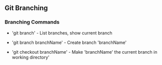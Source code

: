 ## Git Branching

### Branching Commands

* 'git branch' - List branches, show current branch

* 'git branch branchName' - Create branch 'branchName'

* 'git checkout branchName' - Make 'branchName' the current branch in working directory'

